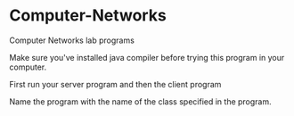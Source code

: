 # Computer-Networks
Computer Networks lab programs

Make sure you've installed java compiler before trying this program in your computer.

First run your server program and then the client program

Name the program with the name of the class specified in the program.
